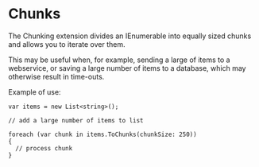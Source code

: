 # Chunks

The Chunking extension divides an IEnumerable into equally sized chunks and allows you to iterate over them. 

This may be useful when, for example, sending a large of items to a webservice, or saving a large number of items to a database, which may otherwise result in time-outs.

Example of use:

```
var items = new List<string>();

// add a large number of items to list

foreach (var chunk in items.ToChunks(chunkSize: 250))
{
  // process chunk
}
```

